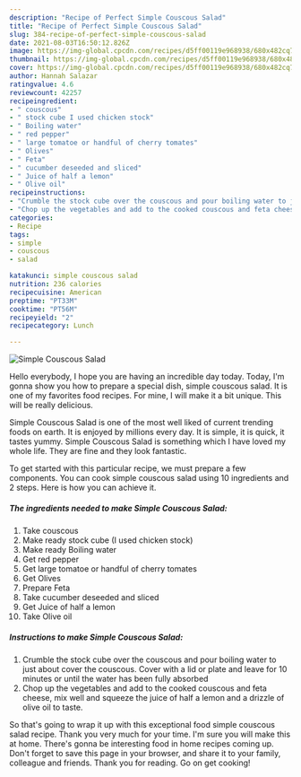 ```yaml
---
description: "Recipe of Perfect Simple Couscous Salad"
title: "Recipe of Perfect Simple Couscous Salad"
slug: 384-recipe-of-perfect-simple-couscous-salad
date: 2021-08-03T16:50:12.826Z
image: https://img-global.cpcdn.com/recipes/d5ff00119e968938/680x482cq70/simple-couscous-salad-recipe-main-photo.jpg
thumbnail: https://img-global.cpcdn.com/recipes/d5ff00119e968938/680x482cq70/simple-couscous-salad-recipe-main-photo.jpg
cover: https://img-global.cpcdn.com/recipes/d5ff00119e968938/680x482cq70/simple-couscous-salad-recipe-main-photo.jpg
author: Hannah Salazar
ratingvalue: 4.6
reviewcount: 42257
recipeingredient:
- " couscous"
- " stock cube I used chicken stock"
- " Boiling water"
- " red pepper"
- " large tomatoe or handful of cherry tomates"
- " Olives"
- " Feta"
- " cucumber deseeded and sliced"
- " Juice of half a lemon"
- " Olive oil"
recipeinstructions:
- "Crumble the stock cube over the couscous and pour boiling water to just about cover the couscous. Cover with a lid or plate and leave for 10 minutes or until the water has been fully absorbed"
- "Chop up the vegetables and add to the cooked couscous and feta cheese, mix well and squeeze the juice of half a lemon and a drizzle of olive oil to taste."
categories:
- Recipe
tags:
- simple
- couscous
- salad

katakunci: simple couscous salad 
nutrition: 236 calories
recipecuisine: American
preptime: "PT33M"
cooktime: "PT56M"
recipeyield: "2"
recipecategory: Lunch

---
```



![Simple Couscous Salad](https://img-global.cpcdn.com/recipes/d5ff00119e968938/680x482cq70/simple-couscous-salad-recipe-main-photo.jpg)

Hello everybody, I hope you are having an incredible day today. Today, I'm gonna show you how to prepare a special dish, simple couscous salad. It is one of my favorites food recipes. For mine, I will make it a bit unique. This will be really delicious.

Simple Couscous Salad is one of the most well liked of current trending foods on earth. It is enjoyed by millions every day. It is simple, it is quick, it tastes yummy. Simple Couscous Salad is something which I have loved my whole life. They are fine and they look fantastic.




To get started with this particular recipe, we must prepare a few components. You can cook simple couscous salad using 10 ingredients and 2 steps. Here is how you can achieve it.

<!--inarticleads1-->

##### The ingredients needed to make Simple Couscous Salad:

1. Take  couscous
1. Make ready  stock cube (I used chicken stock)
1. Make ready  Boiling water
1. Get  red pepper
1. Get  large tomatoe or handful of cherry tomates
1. Get  Olives
1. Prepare  Feta
1. Take  cucumber deseeded and sliced
1. Get  Juice of half a lemon
1. Take  Olive oil




<!--inarticleads2-->

##### Instructions to make Simple Couscous Salad:

1. Crumble the stock cube over the couscous and pour boiling water to just about cover the couscous. Cover with a lid or plate and leave for 10 minutes or until the water has been fully absorbed
1. Chop up the vegetables and add to the cooked couscous and feta cheese, mix well and squeeze the juice of half a lemon and a drizzle of olive oil to taste.




So that's going to wrap it up with this exceptional food simple couscous salad recipe. Thank you very much for your time. I'm sure you will make this at home. There's gonna be interesting food in home recipes coming up. Don't forget to save this page in your browser, and share it to your family, colleague and friends. Thank you for reading. Go on get cooking!
